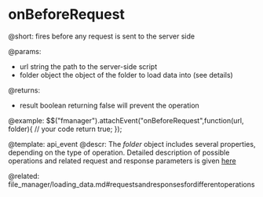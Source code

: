 onBeforeRequest
=============


@short:
	fires before any request is sent to the server side

@params:

- url		string		the path to the server-side script
- folder 	object		the object of the folder to load data into (see details)

@returns:

- result		boolean			returning false will prevent the operation

@example:
$$("fmanager").attachEvent("onBeforeRequest",function(url, folder){
    // your code
    return true;
});

@template:	api_event
@descr:
The *folder* object includes several properties, depending on the type of operation. 
Detailed description of possible operations and related request and response parameters is given [here](file_manager/loading_data.md#requestsandresponsesfordifferentoperations)


@related:
file_manager/loading_data.md#requestsandresponsesfordifferentoperations

